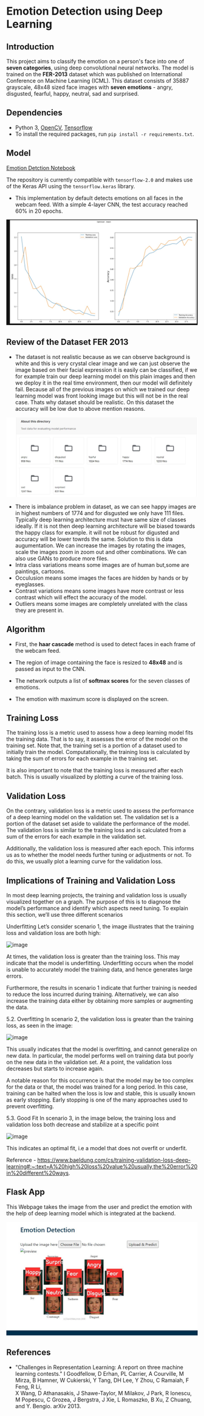 # Emotion Detection using Deep Learning

## Introduction

This project aims to classify the emotion on a person's face into one of **seven categories**, using deep convolutional neural networks. The model is trained on the **FER-2013** dataset which was published on International Conference on Machine Learning (ICML). This dataset consists of 35887 grayscale, 48x48 sized face images with **seven emotions** - angry, disgusted, fearful, happy, neutral, sad and surprised.

## Dependencies

* Python 3, [OpenCV](https://opencv.org/), [Tensorflow](https://www.tensorflow.org/)
* To install the required packages, run `pip install -r requirements.txt`.

## Model

[Emotion Detction Notebook](https://github.com/amitbakde99/Emotion-Detection-Project/blob/main/Emotion_Detection.ipynb)

The repository is currently compatible with `tensorflow-2.0` and makes use of the Keras API using the `tensorflow.keras` library.

* This implementation by default detects emotions on all faces in the webcam feed. With a simple 4-layer CNN, the test accuracy reached 60% in 20 epochs.

![my image](https://github.com/amitbakde99/Emotion-Detection-Project/blob/main/imgs/Screenshot%202022-12-23%20122412.jpg)

## Review of the Dataset FER 2013

* The dataset is not realistic because as we can observe background is white and this is very crystal clear image and we can just observe the image based on their facial expression it is easily can be classified, if we for example train our deep learning model on this plain images and then we deploy it in the real time environment, then our model will definitely fail. Because all of the previous images on which we trained our deep learning model was front looking image but this will not be in the real case. Thats why dataset should be realistic. On this dataset the accuracy will be low due to above mention reasons.

![alt text](https://github.com/amitbakde99/Emotion-Detection-Project/blob/main/imgs/Screenshot%202022-12-23%20122231.jpg)

* There is imbalance problem in dataset, as we can see happy images are in highest numbers of 1774 and for disgusted we only have 111 files. Typically deep learning architecture must have same size of classes ideally. If it is not then deep learning architecture will be biased towards the happy class for example. it will not be robust for digusted and accuracy will be lower towrds the same. Solution to this is data augumentation. We can increase the images by rotating the images, scale the images zoom in zoom out and other combinations. We can also use GANs to produce more files.
* Intra class variations means some images are of human but,some are paintings, cartoons.
* Occulusion means some images the faces are hidden by hands or by eyeglasses.
* Contrast variations means some images have more contrast or less contrast which will effect the accuracy of the model. 
* Outliers means some images are completely unrelated with the class they are present in.


## Algorithm

* First, the **haar cascade** method is used to detect faces in each frame of the webcam feed.

* The region of image containing the face is resized to **48x48** and is passed as input to the CNN.

* The network outputs a list of **softmax scores** for the seven classes of emotions.

* The emotion with maximum score is displayed on the screen.

## Training Loss
The training loss is a metric used to assess how a deep learning model fits the training data. That is to say, it assesses the error of the model on the training set. Note that, the training set is a portion of a dataset used to initially train the model. Computationally, the training loss is calculated by taking the sum of errors for each example in the training set.

It is also important to note that the training loss is measured after each batch. This is usually visualized by plotting a curve of the training loss.

## Validation Loss
On the contrary, validation loss is a metric used to assess the performance of a deep learning model on the validation set. The validation set is a portion of the dataset set aside to validate the performance of the model. The validation loss is similar to the training loss and is calculated from a sum of the errors for each example in the validation set.

Additionally, the validation loss is measured after each epoch. This informs us as to whether the model needs further tuning or adjustments or not. To do this, we usually plot a learning curve for the validation loss.

## Implications of Training and Validation Loss
In most deep learning projects, the training and validation loss is usually visualized together on a graph. The purpose of this is to diagnose the model’s performance and identify which aspects need tuning. To explain this section, we’ll use three different scenarios

Underfitting
Let’s consider scenario 1, the image illustrates that the training loss and validation loss are both high:

![image](https://user-images.githubusercontent.com/113517699/208231828-3d0bb672-676a-48c7-b791-1538fcb3a62b.png)

At times, the validation loss is greater than the training loss. This may indicate that the model is underfitting. Underfitting occurs when the model is unable to accurately model the training data, and hence generates large errors.

Furthermore, the results in scenario 1 indicate that further training is needed to reduce the loss incurred during training. Alternatively, we can also increase the training data either by obtaining more samples or augmenting the data.

5.2. Overfitting
In scenario 2, the validation loss is greater than the training loss, as seen in the image:

![image](https://user-images.githubusercontent.com/113517699/208231823-2d763875-df43-4572-83db-5ac901378d9b.png)

This usually indicates that the model is overfitting, and cannot generalize on new data. In particular, the model performs well on training data but poorly on the new data in the validation set. At a point, the validation loss decreases but starts to increase again.

A notable reason for this occurrence is that the model may be too complex for the data or that, the model was trained for a long period. In this case, training can be halted when the loss is low and stable, this is usually known as early stopping. Early stopping is one of the many approaches used to prevent overfitting.

5.3. Good Fit
In scenario 3, in the image below, the training loss and validation loss both decrease and stabilize at a specific point

![image](https://user-images.githubusercontent.com/113517699/208231816-287ea7c0-f43c-4e33-85fd-c44cabf6d403.png)

This indicates an optimal fit, i.e a model that does not overfit or underfit.

Reference - https://www.baeldung.com/cs/training-validation-loss-deep-learning#:~:text=A%20high%20loss%20value%20usually,the%20error%20in%20different%20ways.



## Flask App

This Webpage takes the image from the user and predict the emotion with the help of deep learning model which is integrated at the backend.

![image](https://github.com/amitbakde99/Emotion-Detection-Project/blob/main/imgs/Screenshot%202022-12-23%20130558.jpg)

## References

* "Challenges in Representation Learning: A report on three machine learning contests." I Goodfellow, D Erhan, PL Carrier, A Courville, M Mirza, B
   Hamner, W Cukierski, Y Tang, DH Lee, Y Zhou, C Ramaiah, F Feng, R Li,  
   X Wang, D Athanasakis, J Shawe-Taylor, M Milakov, J Park, R Ionescu,
   M Popescu, C Grozea, J Bergstra, J Xie, L Romaszko, B Xu, Z Chuang, and
   Y. Bengio. arXiv 2013.
